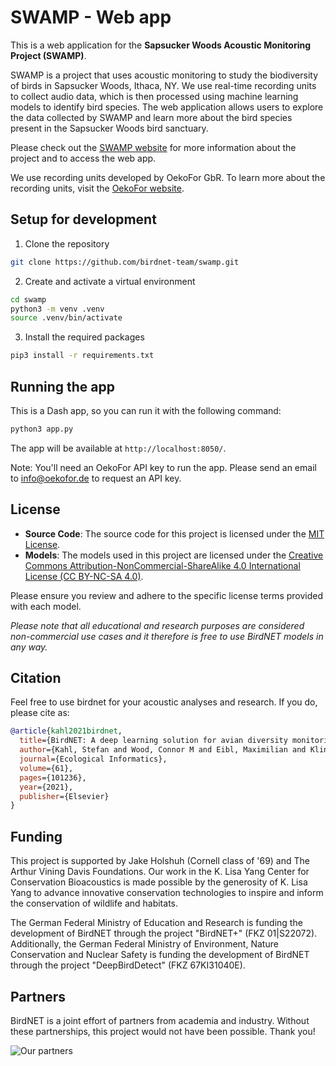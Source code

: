 # SWAMP - Web app

This is a web application for the **Sapsucker Woods Acoustic Monitoring Project (SWAMP)**. 

SWAMP is a project that uses acoustic monitoring to study the biodiversity of birds in Sapsucker Woods, Ithaca, NY. We use real-time recording units to collect audio data, which is then processed using machine learning models to identify bird species. The web application allows users to explore the data collected by SWAMP and learn more about the bird species present in the Sapsucker Woods bird sanctuary.

Please check out the [SWAMP website](https://birdnet.cornell.edu/swamp) for more information about the project and to access the web app.

We use recording units developed by OekoFor GbR. To learn more about the recording units, visit the [OekoFor website](https://www.oekofor.de/de/portfolio/erfassungstechnik/).

## Setup for development

1. Clone the repository

```bash
git clone https://github.com/birdnet-team/swamp.git
```

2. Create and activate a virtual environment

```bash
cd swamp
python3 -m venv .venv
source .venv/bin/activate
```

3. Install the required packages

```bash
pip3 install -r requirements.txt
```

## Running the app

This is a Dash app, so you can run it with the following command:

```bash
python3 app.py
```

The app will be available at `http://localhost:8050/`.

Note: You'll need an OekoFor API key to run the app. Please send an email to [info@oekofor.de](mailto:info@oekofor.de) to request an API key.

## License

- **Source Code**: The source code for this project is licensed under the [MIT License](https://opensource.org/licenses/MIT).
- **Models**: The models used in this project are licensed under the [Creative Commons Attribution-NonCommercial-ShareAlike 4.0 International License (CC BY-NC-SA 4.0)](https://creativecommons.org/licenses/by-nc-sa/4.0/).

Please ensure you review and adhere to the specific license terms provided with each model. 

*Please note that all educational and research purposes are considered non-commercial use cases and it therefore is free to use BirdNET models in any way.*

## Citation

Feel free to use birdnet for your acoustic analyses and research. If you do, please cite as:

```bibtex
@article{kahl2021birdnet,
  title={BirdNET: A deep learning solution for avian diversity monitoring},
  author={Kahl, Stefan and Wood, Connor M and Eibl, Maximilian and Klinck, Holger},
  journal={Ecological Informatics},
  volume={61},
  pages={101236},
  year={2021},
  publisher={Elsevier}
}
```

## Funding

This project is supported by Jake Holshuh (Cornell class of '69) and The Arthur Vining Davis Foundations. Our work in the K. Lisa Yang Center for Conservation Bioacoustics is made possible by the generosity of K. Lisa Yang to advance innovative conservation technologies to inspire and inform the conservation of wildlife and habitats.

The German Federal Ministry of Education and Research is funding the development of BirdNET through the project "BirdNET+" (FKZ 01|S22072).
Additionally, the German Federal Ministry of Environment, Nature Conservation and Nuclear Safety is funding the development of BirdNET through the project "DeepBirdDetect" (FKZ 67KI31040E).

## Partners

BirdNET is a joint effort of partners from academia and industry.
Without these partnerships, this project would not have been possible.
Thank you!

![Our partners](https://tuc.cloud/index.php/s/KSdWfX5CnSRpRgQ/download/box_logos.png)


